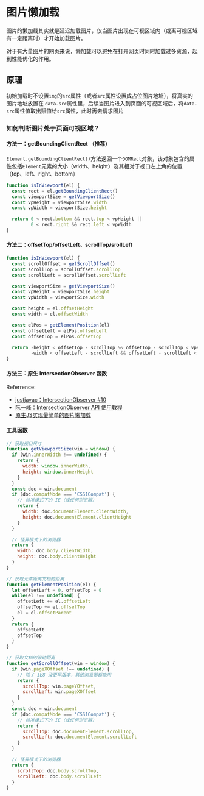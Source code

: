# 图片懒加载

图片的懒加载其实就是延迟加载图片，仅当图片出现在可视区域内（或离可视区域有一定距离时）才开始加载图片。

对于有大量图片的网页来说，懒加载可以避免在打开网页时同时加载过多资源，起到性能优化的作用。


## 原理

初始加载时不设置`img`的`src`属性（或者`src`属性设置成占位图片地址），将真实的图片地址放置在 `data-src`属性里，后续当图片进入到页面的可视区域后，将`data-src`属性值取出赋值给`src`属性，此时再去请求图片

### 如何判断图片处于页面可视区域？

#### 方法一：getBoundingClientRect （推荐）

`Element.getBoundingClientRect()`方法返回一个`DOMRect`对象，该对象包含的属性包括`Element`元素的大小（width、height）及其相对于视口左上角的位置（top、left、right、bottom）

```js
function isInViewport(el) {
  const rect = el.getBoundingClientRect()
  const viewportSize = getViewportSize()
  const vpHeight = viewportSize.width
  const vpWidth = viewportSize.height

  return 0 < rect.bottom && rect.top < vpHeight ||
         0 < rect.right && rect.left < vpWidth
}
```


#### 方法二：offsetTop/offsetLeft、scrollTop/srollLeft

```js
function isInViewport(el) {
  const scrollOffset = getScrollOffset()
  const scrollTop = scrollOffset.scrollTop
  const scrollLeft = scrollOffset.scrollLeft

  const viewportSize = getViewportSize()
  const vpHeight = viewportSize.height
  const vpWidth = viewportSize.width

  const height = el.offsetHeight
  const width = el.offsetWidth

  const elPos = getElementPosition(el)
  const offsetLeft = elPos.offsetLeft
  const offsetTop = elPos.offsetTop

  return -height < offsetTop - scrollTop && offsetTop - scrollTop < vpHeight ||
         -width < offsetLeft - scrollLeft && offsetLeft - scrollLeft < vpWidth
}
```


#### 方法三：原生 IntersectionObserver 函数

Referrence:
- [justjavac：IntersectionObserver #10](https://github.com/justjavac/the-front-end-knowledge-you-may-dont-know/issues/10)
- [阮一峰：IntersectionObserver API 使用教程](http://www.ruanyifeng.com/blog/2016/11/intersectionobserver_api.html)
- [原生JS实现最简单的图片懒加载](https://segmentfault.com/a/1190000010744417)



#### 工具函数
```js
// 获取视口尺寸
function getViewportSize(win = window) {
  if (win.innerWidth !== undefined) {
    return {
      width: window.innerWidth,
      height: window.innerHeight
    }
  }
  const doc = win.document
  if (doc.compatMode === 'CSS1Compat') {
    // 标准模式下的 IE（或任何浏览器）
    return {
      width: doc.documentElement.clientWidth,
      height: doc.documentElement.clientHeight
    }
  }

  // 怪异模式下的浏览器
  return {
    width: doc.body.clientWidth,
    height: doc.body.clientHeight
  }
}

// 获取元素距离文档的距离
function getElementPosition(el) {
  let offsetLeft = 0, offsetTop = 0
  while(el !== undefined) {
    offsetLeft += el.offsetLeft
    offsetTop += el.offsetTop
    el = el.offsetParent
  }
  return {
    offsetLeft
    offsetTop
  }
}

// 获取文档的滚动距离
function getScrollOffset(win = window) {
  if (win.pageXOffset !== undefined) {
    // 除了 IE8 及更早版本，其他浏览器都能用
    return {
      scrollTop: win.pageYOffset,
      scrollLeft: win.pageXOffset
    }
  }
  const doc = win.document
  if (doc.compatMode === 'CSS1Compat') {
    // 标准模式下的 IE（或任何浏览器）
    return {
      scrollTop: doc.documentElement.scrollTop,
      scrollLeft: doc.documentElement.scrollLeft
    }
  }

  // 怪异模式下的浏览器
  return {
    scrollTop: doc.body.scrollTop,
    scrollLeft: doc.body.scrollLeft
  }
}
```

